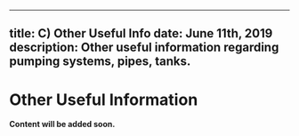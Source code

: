 -----
title: C) Other Useful Info
date:  June 11th, 2019
description: Other useful information regarding pumping systems, pipes, tanks.
-----

# Other Useful Information


**Content will be added soon.**